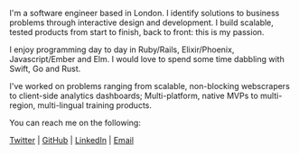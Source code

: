 I'm a software engineer based in London.
I identify solutions to business problems through interactive design and development. I build scalable, tested products from start to finish, back to front: this is my passion.

I enjoy programming day to day in Ruby/Rails, Elixir/Phoenix, Javascript/Ember and Elm. I would love to spend some time dabbling with Swift, Go and Rust.

I've worked on problems ranging from scalable, non-blocking webscrapers to client-side analytics dashboards; Multi-platform, native MVPs to multi-region, multi-lingual training products.

You can reach me on the following:

[Twitter](https://twitter.com/karlfreeman) | [GitHub](https://github.com/karlfreeman) | [LinkedIn](https://uk.linkedin.com/in/karlfreeman) | [Email](karlfreeman@gmail.com)
